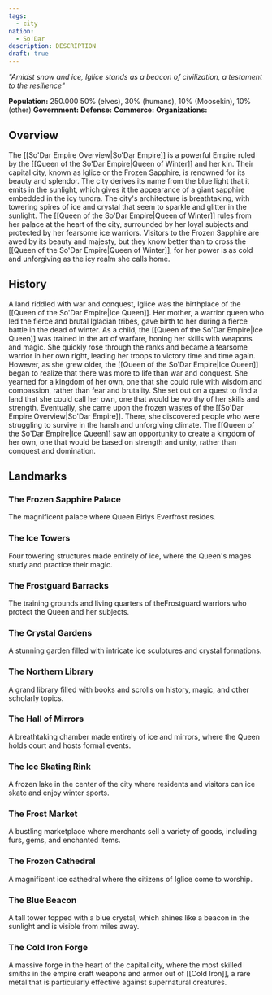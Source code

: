 ```yaml
---
tags:
  - city
nation:
  - So'Dar
description: DESCRIPTION
draft: true
---
```

*"Amidst snow and ice, Iglice stands as a beacon of civilization, a testament to the resilience"*

**Population:** 250.000 50% (elves), 30% (humans), 10% (Moosekin), 10% (other)
**Government:**
**Defense:**
**Commerce:**
**Organizations:**

## Overview
The [[So'Dar Empire Overview|So'Dar Empire]] is a powerful Empire ruled by the [[Queen of the So'Dar Empire|Queen of Winter]] and her kin. Their capital city, known as Iglice or the Frozen Sapphire, is renowned for its beauty and splendor. The city derives its name from the blue light that it emits in the sunlight, which gives it the appearance of a giant sapphire embedded in the icy tundra. The city's architecture is breathtaking, with towering spires of ice and crystal that seem to sparkle and glitter in the sunlight. The [[Queen of the So'Dar Empire|Queen of Winter]] rules from her palace at the heart of the city, surrounded by her loyal subjects and protected by her fearsome ice warriors. Visitors to the Frozen Sapphire are awed by its beauty and majesty, but they know better than to cross the [[Queen of the So'Dar Empire|Queen of Winter]], for her power is as cold and unforgiving as the icy realm she calls home.
## History
A land riddled with war and conquest, Iglice was the birthplace of the [[Queen of the So'Dar Empire|Ice Queen]]. Her mother, a warrior queen who led the fierce and brutal Iglacian tribes, gave birth to her during a fierce battle in the dead of winter. As a child, the [[Queen of the So'Dar Empire|Ice Queen]] was trained in the art of warfare, honing her skills with weapons and magic. She quickly rose through the ranks and became a fearsome warrior in her own right, leading her troops to victory time and time again. However, as she grew older, the [[Queen of the So'Dar Empire|Ice Queen]] began to realize that there was more to life than war and conquest. She yearned for a kingdom of her own, one that she could rule with wisdom and compassion, rather than fear and brutality. She set out on a quest to find a land that she could call her own, one that would be worthy of her skills and strength. Eventually, she came upon the frozen wastes of the [[So'Dar Empire Overview|So'Dar Empire]]. There, she discovered people who were struggling to survive in the harsh and unforgiving climate. The [[Queen of the So'Dar Empire|Ice Queen]] saw an opportunity to create a kingdom of her own, one that would be based on strength and unity, rather than conquest and domination.
## Landmarks
### The Frozen Sapphire Palace
The magnificent palace where Queen Eirlys Everfrost resides.
### The Ice Towers
Four towering structures made entirely of ice, where the Queen's mages study and practice their magic.
### The Frostguard Barracks
The training grounds and living quarters of theFrostguard warriors who protect the Queen and her subjects.
### The Crystal Gardens
A stunning garden filled with intricate ice sculptures and crystal formations.
### The Northern Library
A grand library filled with books and scrolls on history, magic, and other scholarly topics.
### The Hall of Mirrors
A breathtaking chamber made entirely of ice and mirrors, where the Queen holds court and hosts formal events.
### The Ice Skating Rink
A frozen lake in the center of the city where residents and visitors can ice skate and enjoy winter sports.
### The Frost Market
A bustling marketplace where merchants sell a variety of goods, including furs, gems, and enchanted items.
### The Frozen Cathedral
A magnificent ice cathedral where the citizens of Iglice come to worship.
### The Blue Beacon
A tall tower topped with a blue crystal, which shines like a beacon in the sunlight and is visible from miles away.
### The Cold Iron Forge
A massive forge in the heart of the capital city, where the most skilled smiths in the empire craft weapons and armor out of [[Cold Iron]], a rare metal that is particularly effective against supernatural creatures.
